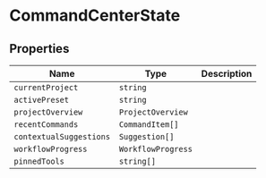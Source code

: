# CommandCenterState

## Properties

| Name | Type | Description |
|------|------|-------------|
| `currentProject` | `string` |  |
| `activePreset` | `string` |  |
| `projectOverview` | `ProjectOverview` |  |
| `recentCommands` | `CommandItem[]` |  |
| `contextualSuggestions` | `Suggestion[]` |  |
| `workflowProgress` | `WorkflowProgress` |  |
| `pinnedTools` | `string[]` |  |

